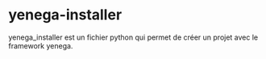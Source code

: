 # yenega-installer
yenega_installer est un fichier python qui permet de créer un projet avec le framework yenega.

